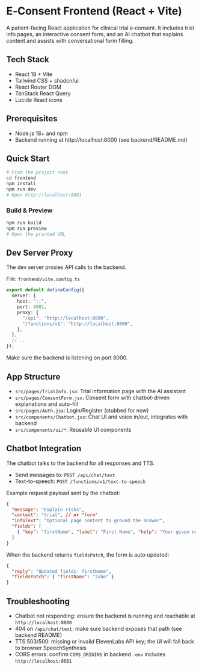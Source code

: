 # E‑Consent Frontend (React + Vite)

A patient-facing React application for clinical trial e‑consent. It includes trial info pages, an interactive consent form, and an AI chatbot that explains content and assists with conversational form filling.

## Tech Stack
- React 18 + Vite
- Tailwind CSS + shadcn/ui
- React Router DOM
- TanStack React Query
- Lucide React icons

## Prerequisites
- Node.js 18+ and npm
- Backend running at http://localhost:8000 (see backend/README.md)

## Quick Start
```bash
# From the project root
cd frontend
npm install
npm run dev
# Open http://localhost:8081
```

### Build & Preview
```bash
npm run build
npm run preview
# Open the printed URL
```

## Dev Server Proxy
The dev server proxies API calls to the backend.

File: `frontend/vite.config.ts`
```ts
export default defineConfig({
  server: {
    host: "::",
    port: 8081,
    proxy: {
      "/api": "http://localhost:8000",
      "/functions/v1": "http://localhost:8000",
    },
  },
  // ...
});
```
Make sure the backend is listening on port 8000.

## App Structure
- `src/pages/TrialInfo.jsx`: Trial information page with the AI assistant
- `src/pages/ConsentForm.jsx`: Consent form with chatbot-driven explanations and auto-fill
- `src/pages/Auth.jsx`: Login/Register (stubbed for now)
- `src/components/Chatbot.jsx`: Chat UI and voice in/out, integrates with backend
- `src/components/ui/*`: Reusable UI components

## Chatbot Integration
The chatbot talks to the backend for all responses and TTS.

- Send messages to: `POST /api/chat/text`
- Text-to-speech: `POST /functions/v1/text-to-speech`

Example request payload sent by the chatbot:
```json
{
  "message": "Explain risks",
  "context": "trial", // or "form"
  "infoText": "Optional page content to ground the answer",
  "fields": [
    { "key": "firstName", "label": "First Name", "help": "Your given name." }
  ]
}
```

When the backend returns `fieldsPatch`, the form is auto‑updated:
```json
{
  "reply": "Updated fields: firstName",
  "fieldsPatch": { "firstName": "John" }
}
```

## Troubleshooting
- Chatbot not responding: ensure the backend is running and reachable at `http://localhost:8000`
- 404 on `/api/chat/text`: make sure backend exposes that path (see backend README)
- TTS 503/500: missing or invalid ElevenLabs API key; the UI will fall back to browser SpeechSynthesis
- CORS errors: confirm `CORS_ORIGINS` in backend `.env` includes `http://localhost:8081`
